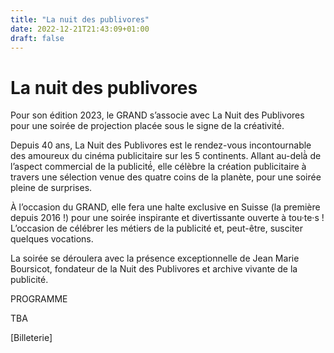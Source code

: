 ```yaml
---
title: "La nuit des publivores"
date: 2022-12-21T21:43:09+01:00
draft: false
---
```


# La nuit des publivores

Pour son édition 2023, le GRAND s’associe avec La Nuit des Publivores pour une soirée de projection placée sous le signe de la créativité́. 

Depuis 40 ans, La Nuit des Publivores est le rendez-vous incontournable des amoureux du cinéma publicitaire sur les 5 continents. Allant au-delà̀ de l’aspect commercial de la publicité́, elle célèbre la création publicitaire à travers une sélection venue des quatre coins de la planète, pour une soirée pleine de surprises. 

À l’occasion du GRAND, elle fera une halte exclusive en Suisse (la première depuis 2016 !) pour une soirée inspirante et divertissante ouverte à tou·te·s ! L’occasion de célébrer les métiers de la publicité et, peut-être, susciter quelques vocations. 

La soirée se déroulera avec la présence exceptionnelle de Jean Marie Boursicot, fondateur de la Nuit des Publivores et archive vivante de la publicité. 

PROGRAMME

TBA


[Billeterie]